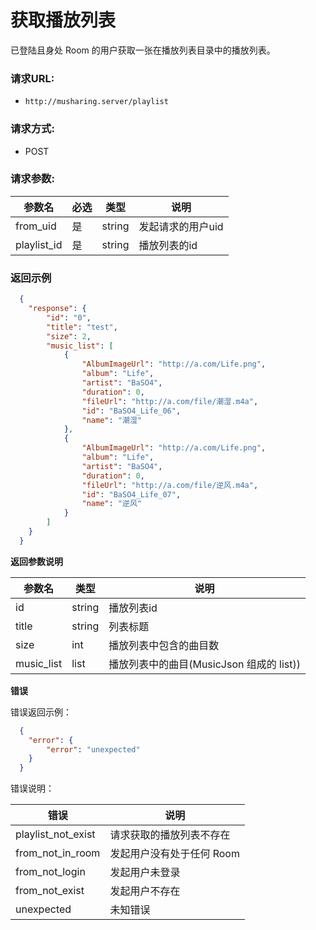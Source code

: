 # 获取播放列表

已登陆且身处 Room 的用户获取一张在播放列表目录中的播放列表。

### 请求URL:

- `http://musharing.server/playlist`
  
### 请求方式:

- POST

### 请求参数:

|参数名|必选|类型|说明|
|----|---|----- | --- |
| from_uid | 是  | string | 发起请求的用户uid |
| playlist_id | 是 | string | 播放列表的id |

 ### 返回示例

```json
  {
    "response": {
        "id": "0",
        "title": "test",
        "size": 2,
        "music_list": [
            {
                "AlbumImageUrl": "http://a.com/Life.png",
                "album": "Life",
                "artist": "BaSO4",
                "duration": 0,
                "fileUrl": "http://a.com/file/潮湿.m4a",
                "id": "BaSO4_Life_06",
                "name": "潮湿"
            },
            {
                "AlbumImageUrl": "http://a.com/Life.png",
                "album": "Life",
                "artist": "BaSO4",
                "duration": 0,
                "fileUrl": "http://a.com/file/逆风.m4a",
                "id": "BaSO4_Life_07",
                "name": "逆风"
            }
        ]
    }
  }
```

 **返回参数说明** 

|参数名|类型|说明|
|-----|-----|-----|
| id | string | 播放列表id |
| title | string | 列表标题 |
| size | int | 播放列表中包含的曲目数 |
| music_list | list | 播放列表中的曲目(MusicJson 组成的 list)) |

 **错误** 

错误返回示例：

```json
  {
    "error": {
        "error": "unexpected"
    }
  }
```

错误说明：

| 错误 | 说明 |
| -- | -- |
| playlist_not_exist | 请求获取的播放列表不存在 |
| from_not_in_room | 发起用户没有处于任何 Room |
| from_not_login | 发起用户未登录 |
| from_not_exist | 发起用户不存在 |
| unexpected | 未知错误 |
